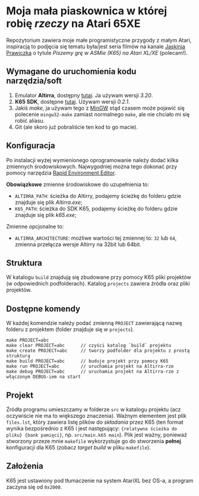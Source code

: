 # Moja mała piaskownica w której robię _rzeczy_ na Atari 65XE

Repozytorium zawiera moje małe programistyczne przygody z małym Atari, inspiracją to podjęcia się tematu była/jest seria filmów na kanale 
[Jaskinia Prawiczka](https://www.youtube.com/channel/UCfrQOlxLlNGRCekw4kaaTPA) o tytule _Piszemy grę w ASMie (K65) na Atari XL/XE_ (polecam!).

## Wymagane do uruchomienia kodu narzędzia/soft

1. Emulator **Altirra**, dostępny [tutaj](http://www.virtualdub.org/altirra.html). Ja używam wersji _3.20_.
2. **K65 SDK**, dostępne [tutaj](http://devkk.net/wiki/index.php/K65). Używam wersji _0.2.1_.
3. Jakiś _make_, ja używam tego z [MinGW](http://www.mingw.org/) stąd czasem może pojawić się polecenie `mingw32-make` zamiast normalnego `make`, ale nie chciało mi się robić aliasu.
4. Git (ale skoro już pobraliście ten kod to go macie).

## Konfiguracja

Po instalacji wyżej wymienionego oprogramowanie należy dodać kilka zmiennych środowiskowych. Najwygodniej można tego dokonać przy pomocy narzędzia 
[Rapid Environment Editor](https://www.rapidee.com/en/about).

**Obowiązkowe** zmienne środowiskowe do uzupełnienia to:
- `ALTIRRA_PATH`: ścieżka do Altirry, podajemy ścieżkę do folderu gdzie znajduje się plik _Altirra.exe_;
- `K65_PATH`: ścieżka do SDK K65, podajemy ścieżkę do folderu gdzie znajduje się plik _k65.exe_;

Zmienne opcjonalne to:
- `ALTIRRA_ARCHITECTURE`: możliwe wartości tej zmiennej to: `32` lub `64`, zmienna przełącza wersje Altirry na 32bit lub 64bit.

## Struktura

W katalogu `build` znajdują się zbudowane przy pomocy K65 pliki projektów (w odpowiednich podfolderach).
Katalog `projects` zawiera źródła oraz pliki projektów.

## Dostępne komendy

W każdej komendzie należy podać zmienną `PROJECT` zawierającą nazwę folderu z projektem (folder znajduje się w `projects`). 

```
make PROJECT=abc
make clear PROJECT=abc      // czyści katalog `build` projektu
make create PROJECT=abc     // tworzy podfolder dla projektu z prostą strukturą
make build PROJECT=abc      // buduje projekt przy pomocy K65
make run PROJECT=abc        // uruchamia projekt na Altirra-rze
make debug PROJECT=abc      // uruchamia projekt na Altirra-rze z włączonym DEBUG-iem na start
```

## Projekt

Źródła programu umieszczamy w folderze `src` w katalogu projektu (acz oczywiście nie ma to większego znaczenia). Ważnym elementem jest plik `files.lst`, który zawiera
listę plików do _składania_ przez K65 (ten format wynika bezpośrednio z K65 i jest następujący: `{relatywna ścieżka do pliku} {bank pamięci}`, np. `src/main.k65 main`). Plik jest ważny, ponieważ stworzony przeze mnie `makefile` wykorzystuje go do stworzenia **pełnej** konfiguracji dla K65 (zobacz _target_ _build_ w pliku `makefile`).

## Założenia

K65 jest ustawiony pod tłumaczenie na system AtariXL bez OS-a, a program zaczyna się od `0x2000`. 

